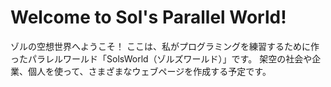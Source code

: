 # Welcome to Sol's Parallel World!
ゾルの空想世界へようこそ！
ここは、私がプログラミングを練習するために作ったパラレルワールド「SolsWorld（ゾルズワールド）」です。
架空の社会や企業、個人を使って、さまざまなウェブページを作成する予定です。
